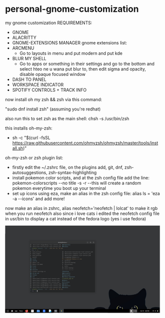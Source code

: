 # personal-gnome-customization
my gnome customization
REQUIREMENTS:
  - GNOME
  - ALACRITTY
  - GNOME-EXTENSIONS MANAGER
gnome extensions list:
- ARCMENU
  * Go to layouts in menu and put modern and put kde
- BLUR MY SHELL
  * Go to apps or something in their settings and go to the bottom and select hteo ne u wana put blur to, then edit sigma and opacity, disable opaque focused window
- DASH TO PANEL
- WORKSPACE INDICATOR
- SPOTIFY CONTROLS + TRACK INFO

now install oh my zsh && zsh via this command:

"sudo dnf install zsh" (assuming you're redhat)

also run this to set zsh as the main shell: chsh -s /usr/bin/zsh

this installs oh-my-zsh:
  * sh -c "$(curl -fsSL https://raw.githubusercontent.com/ohmyzsh/ohmyzsh/master/tools/install.sh)"  

oh-my-zsh or zsh plugin list:
  * firstly edit the ~/.zshrc file, on the plugins add, git, dnf, zsh-autosuggestions, zsh-syntax-highlighting
  * install pokemon color scripts, and at the zsh config file add the line: pokemon-colorscripts --no title -s -r     --this will create a random pokemon everytime you boot up your terminal
  * set up icons using eza, make an alias in the zsh config file: alias ls = 'eza -a --icons' and add more!

now make an alias in zshrc, alias neofetch='neofetch | lolcat' to make it rgb when you run neofetch
also since i love cats i edited the neofetch config file in usr/bin to display a cat instead of the fedora logo (yes i use fedora)


![RESULT](https://raw.githubusercontent.com/nullshaderion/personal-gnome-customization/refs/heads/main/Screenshot%202024-10-19%20182545.png)
